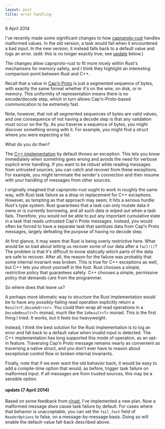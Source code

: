 ```yaml
---
layout: post
title: error handling
---
```


6 April 2014


I've recently made some significant changes
to how [capnproto-rust](https://www.github.com/dwrensha/capnproto-rust)
handles malformed values.
In the old
version, a task would fail when
it encountered a bad input.
In the new version, it instead
falls back to a default value
and logs an error.
(edit: this is no longer exactly true; see [update](#update) below.)


The changes allow capnproto-rust
to fit more nicely
within Rust's mechanisms for
memory safety,
and I think they
highlight an interesting comparison point between
Rust and C++.


Recall that
a value in [Cap'n Proto](http://kentonv.github.io/capnproto/) is just a
segmented sequence of bytes,
with exactly the same format
whether it's on the wire, on
disk, or in memory.
This uniformity of representation
means there
is no encode/decode step,
which in turn allows
Cap'n-Proto-based communication
to be
extremely fast.


Note, however, that
not all segmented sequences of bytes
are valid values,
and one consequence of
not having a decode step
is that
any
validation must occur on the fly.
As you traverse a
sequence of bytes,
you might discover something
wrong with it.
For example, you might find a struct
where you were expecting a list.

What do you do then?

The
[C++ implementation](https://www.github.com/kentonv/capnproto)
by default
throws an exception.
This lets you know immediately when something goes wrong
and avoids the need for verbose
explicit error handling.
If you want to be robust while reading messages from untrusted sources,
you can catch and recover from these exceptions.
For example, you might terminate the sender's connection
and then resume with your handling
of messages from other sources.


I originally imagined that capnproto-rust
ought to work in roughly the same way,
with Rust task failure
as a drop-in replacement for
C++ exceptions.
However, as tempting as that approach may seem, it
hits a serious hurdle: Rust's type system.
Rust guarantees
that a task can only mutate
data it owns or is currently borrowing,
and all such data is wiped out when a task fails.
Therefore, you would not be
able to put any important cumulative state
in a task that reads untrusted Cap'n Proto messages.
Instead, you would often be forced to have a separate
task that sanitizes data from Cap'n Proto messages,
largely defeating
the purpose of having no decode step.

At first glance, it may seem that Rust is being
overly restrictive here. What would be so bad
about letting us recover
some of our data after a `fail!()`?
The problem
is that it's difficult
to know statically *which*
parts of the
data are safe to recover.
After all, the reason for the failure
was probably that some internal invariant
was broken.
This is true for C++ exceptions as well, but
C++ lets you shoot yourself in the foot.
Rust chooses a simple, restrictive policy that
guarantees safety. C++ chooses a simple,
permissive policy that demands care from the programmer.

So where does that leave us?

A perhaps more idiomatic way to structure the Rust implementation would be
to have
any possibly-failing read operation explicitly return
a `Result<T,DecodeError>`.
You could then wrap all read operations in a
`DecodeResult<T>` monad, much like the `IoResult<T>` monad.
This is the first thing I tried. It works, but it feels too heavyweight.

Instead, I think the best solution for the Rust implementation
is to log an error and fall back to a default value
when invalid input is detected.
The C++ implementation
has long supported this mode of operation,
as an opt-in feature.
Traversing Cap'n Proto message remains
nearly as convenient as traversing a
native struct,
and you don't ever have to
reason about exceptional control flow
or broken internal invariants.


Finally, note that if we ever want the old behavior back,
it would be easy to add a compile-time option
that would, as before, trigger task failure on malformed
input. If all messages are from trusted sources, this may be
a sensible option.


#### update (7 April 2014) <a name="update"></a>

Based on some feedback
from [r/rust](http://www.reddit.com/r/rust/comments/22d36q/error_handling_in_capnprotorust/),
I've implemented a new plan.
Now a malformed message *does* cause task failure by default.
For cases where that behavior is unacceptable,
you can set the `fail_fast` field of `ReaderOptions` to false,
on a message-by-message basis. Doing so will
enable the default-value fall-back described above.

